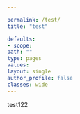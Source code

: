```yaml
---

permalink: /test/
title: "test"

defaults:
- scope:
path: ""
type: pages
values:
layout: single
author_profile: false
classes: wide
---
```


test122